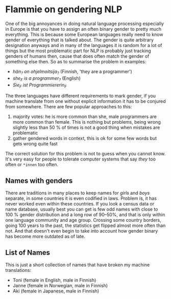 # Flammie on gendering NLP

One of the big annoyances in doing natural language processing especially in
Europe is that you have to assign an often binary gender to pretty much
everything. This is because some European languages really need to know gender
of  everything that is talked about. The gender is quite arbitrary designation
anyways and in many of the languages it is random for a lot of things but the
most problematic part for NLP is probably just tracking genders of humans then,
cause that does often match the gender of something else then. So as to
summarise the problem in examples:

* *hän<sub>?</sub> on ohjelmoitsija<sub>?</sub>*
  (Finnish, 'they are a programmer')
* *she<sub>F</sub> is a programmer<sub>?</sub>* (English)
* *Sie<sub>F</sub> ist Programmiererin<sub>F</sub>*

The three languages have different requirements to mark gender, if you machine
translate from one without explicit information it has to be conjured from
somewhere. There are few popular approaches to this:

1. majority votes: he is more common than she, male programmers are more common
   than female. This is nothing but problems, being wrong slightly less than
   50 % of times is not a good thing when mistakes are problematic
2. gather gendered words in context, this is ok for some few words but gets
   wrong quite fast

The correct solution for this problem is not to guess when you cannot know. It's
very easy for people to tolerate computer systems that say *they* too often or
`*innen` too often.

## Names with genders

There are traditions in many places to keep names for *girls* and *boys*
separate, in some countries it is even codified in laws. Problem is, it has
never worked even within these countries. If you look a census data or name
database, usually best you can get is few odd names with close to 100 % gender
distribution and a long row of 90–50%, and that is only within one language
community and age group. Crossing some country borders, going 100 years to the
past, the statistics get flipped almost more often than not. And that doesn't
even begin to take into account how gender binary has become more outdated as of
late.

## List of Names

This is just a short collection of names that have broken my machine
translations:

* Toni (female in English, male in Finnish)
* Janne (female in Norwegian, male in Finnish)
* Aki (female in Japanese, male in Finnish)

